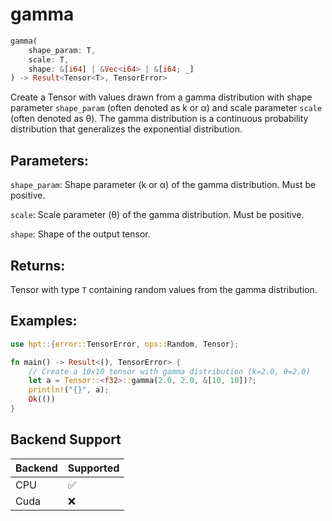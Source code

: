 # gamma
```rust
gamma(
    shape_param: T,
    scale: T,
    shape: &[i64] | &Vec<i64> | &[i64; _]
) -> Result<Tensor<T>, TensorError>
```
Create a Tensor with values drawn from a gamma distribution with shape parameter `shape_param` (often denoted as k or α) and scale parameter `scale` (often denoted as θ). The gamma distribution is a continuous probability distribution that generalizes the exponential distribution.

## Parameters:
`shape_param`: Shape parameter (k or α) of the gamma distribution. Must be positive.

`scale`: Scale parameter (θ) of the gamma distribution. Must be positive.

`shape`: Shape of the output tensor.

## Returns:
Tensor with type `T` containing random values from the gamma distribution.

## Examples:
```rust
use hpt::{error::TensorError, ops::Random, Tensor};

fn main() -> Result<(), TensorError> {
    // Create a 10x10 tensor with gamma distribution (k=2.0, θ=2.0)
    let a = Tensor::<f32>::gamma(2.0, 2.0, &[10, 10])?;
    println!("{}", a);
    Ok(())
}
```
## Backend Support
| Backend | Supported |
|---------|-----------|
| CPU     | ✅         |
| Cuda    | ❌        |